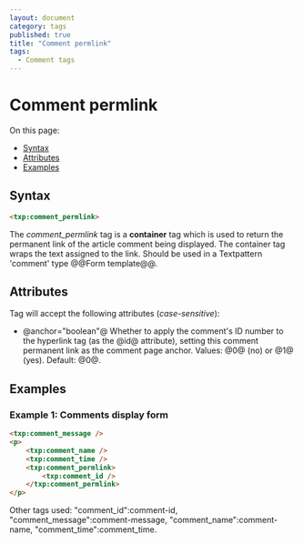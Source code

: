 ```yaml
---
layout: document
category: tags
published: true
title: "Comment permlink"
tags:
  - Comment tags
---
```


# Comment permlink

On this page:

* [Syntax](#user-content-syntax)
* [Attributes](#user-content-attributes)
* [Examples](#user-content-examples)

## Syntax

```html
<txp:comment_permlink>
```

The *comment_permlink* tag is a __container__ tag which is used to return the permanent link of the article comment being displayed. The container tag wraps the text assigned to the link. Should be used in a Textpattern 'comment' type @@Form template@@.

## Attributes

Tag will accept the following attributes (*case-sensitive*):

* @anchor="boolean"@
Whether to apply the comment's ID number to the hyperlink tag (as the @id@ attribute), setting this comment permanent link as the comment page anchor.
Values: @0@ (no) or @1@ (yes).
Default: @0@.

## Examples

### Example 1: Comments display form

```html
<txp:comment_message />
<p>
    <txp:comment_name />
    <txp:comment_time />
    <txp:comment_permlink>
        <txp:comment_id />
    </txp:comment_permlink>
</p>
```

Other tags used: "comment_id":comment-id, "comment_message":comment-message, "comment_name":comment-name, "comment_time":comment_time.

